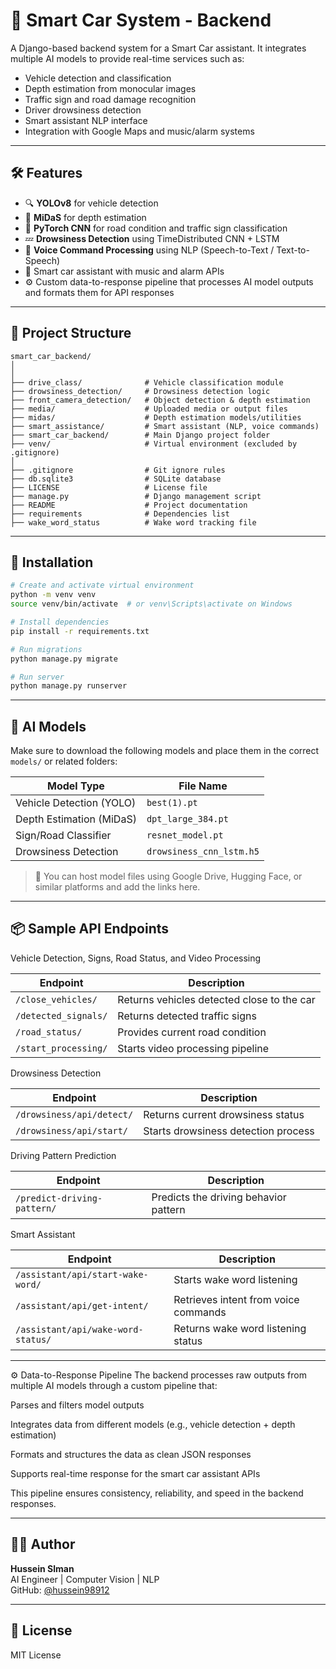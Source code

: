 # 🚗 Smart Car System - Backend

A Django-based backend system for a Smart Car assistant. It integrates multiple AI models to provide real-time services such as:

- Vehicle detection and classification
- Depth estimation from monocular images
- Traffic sign and road damage recognition
- Driver drowsiness detection
- Smart assistant NLP interface
- Integration with Google Maps and music/alarm systems

---

## 🛠 Features

- 🔍 **YOLOv8** for vehicle detection
- 📏 **MiDaS** for depth estimation
- 🧠 **PyTorch CNN** for road condition and traffic sign classification
- 💤 **Drowsiness Detection** using TimeDistributed CNN + LSTM
- 🎤 **Voice Command Processing** using NLP (Speech-to-Text / Text-to-Speech)
- 🎵 Smart car assistant with music and alarm APIs
- ⚙️ Custom data-to-response pipeline that processes AI model outputs and formats them for API responses


---

## 📁 Project Structure

```
smart_car_backend/
│
│
├── drive_class/              # Vehicle classification module
├── drowsiness_detection/     # Drowsiness detection logic
├── front_camera_detection/   # Object detection & depth estimation
├── media/                    # Uploaded media or output files
├── midas/                    # Depth estimation models/utilities
├── smart_assistance/         # Smart assistant (NLP, voice commands)
├── smart_car_backend/        # Main Django project folder
├── venv/                     # Virtual environment (excluded by .gitignore)
│
├── .gitignore                # Git ignore rules
├── db.sqlite3                # SQLite database
├── LICENSE                   # License file
├── manage.py                 # Django management script
├── README                    # Project documentation 
├── requirements              # Dependencies list
├── wake_word_status          # Wake word tracking file
```

---

## 🚀 Installation

```bash
# Create and activate virtual environment
python -m venv venv
source venv/bin/activate  # or venv\Scripts\activate on Windows

# Install dependencies
pip install -r requirements.txt

# Run migrations
python manage.py migrate

# Run server
python manage.py runserver
```

---

## 🧠 AI Models

Make sure to download the following models and place them in the correct `models/` or related folders:

| Model Type               | File Name                     |
|--------------------------|-------------------------------|
| Vehicle Detection (YOLO) | `best(1).pt`                  |
| Depth Estimation (MiDaS) | `dpt_large_384.pt`            |
| Sign/Road Classifier     | `resnet_model.pt`             |
| Drowsiness Detection     | `drowsiness_cnn_lstm.h5`      |

> 🔗 You can host model files using Google Drive, Hugging Face, or similar platforms and add the links here.

---

## 📦 Sample API Endpoints

Vehicle Detection, Signs, Road Status, and Video Processing

| Endpoint             | Description                                |
| -------------------- | ------------------------------------------ |
| `/close_vehicles/`   | Returns vehicles detected close to the car |
| `/detected_signals/` | Returns detected traffic signs             |
| `/road_status/`      | Provides current road condition            |
| `/start_processing/` | Starts video processing pipeline           |

Drowsiness Detection

| Endpoint                  | Description                         |
| ------------------------- | ----------------------------------- |
| `/drowsiness/api/detect/` | Returns current drowsiness status   |
| `/drowsiness/api/start/`  | Starts drowsiness detection process |

Driving Pattern Prediction

| Endpoint                    | Description                           |
| --------------------------- | ------------------------------------- |
| `/predict-driving-pattern/` | Predicts the driving behavior pattern |

Smart Assistant 

| Endpoint                           | Description                          |
| ---------------------------------- | ------------------------------------ |
| `/assistant/api/start-wake-word/`  | Starts wake word listening           |
| `/assistant/api/get-intent/`       | Retrieves intent from voice commands |
| `/assistant/api/wake-word-status/` | Returns wake word listening status   |

---

⚙️ Data-to-Response Pipeline
The backend processes raw outputs from multiple AI models through a custom pipeline that:

Parses and filters model outputs

Integrates data from different models (e.g., vehicle detection + depth estimation)

Formats and structures the data as clean JSON responses

Supports real-time response for the smart car assistant APIs

This pipeline ensures consistency, reliability, and speed in the backend responses.


---

## 🧑‍💻 Author

**Hussein Slman**  
AI Engineer | Computer Vision | NLP  
GitHub: [@hussein98912](https://github.com/hussein98912)

---

## 📜 License

MIT License 
